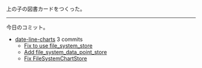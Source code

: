 上の子の図書カードをつくった。

---

今日のコミット。

- [date-line-charts](https://github.com/bouzuya/date-line-charts) 3 commits
  - [Fix to use file_system_store](https://github.com/bouzuya/date-line-charts/commit/171cc00bbc8ff290af1b8b7ff832582c7adcfdab)
  - [Add file_system_data_point_store](https://github.com/bouzuya/date-line-charts/commit/ec0134200c5f5512e943aee65929439f0e21215c)
  - [Fix FileSystemChartStore](https://github.com/bouzuya/date-line-charts/commit/310bbdd6ee19824f9cdd72ce96fcb29c66d48d2e)
